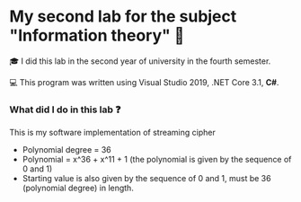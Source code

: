 # My second lab for the subject "Information theory" :closed_lock_with_key:

:mortar_board: I did this lab in the second year of university in the fourth semester.

:computer: This program was written using Visual Studio 2019, .NET Core 3.1,  __C#__.

### What did I do in this lab :question:

This is my software implementation of streaming cipher

- Polynomial degree = 36
- Polynomial = x^36 + x^11 + 1 (the polynomial is given by the sequence of 0 and 1)
- Starting value is also given by the sequence of 0 and 1, must be 36 (polynomial degree) in length.
